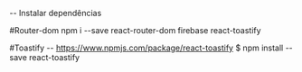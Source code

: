 -- Instalar dependências

#Router-dom
npm i --save react-router-dom firebase react-toastify

#Toastify
-- https://www.npmjs.com/package/react-toastify
$ npm install --save react-toastify